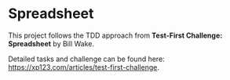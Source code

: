 # Spreadsheet

This project follows the TDD approach from **Test-First Challenge: Spreadsheet** by Bill Wake. 

Detailed tasks and challenge can be found here: https://xp123.com/articles/test-first-challenge.